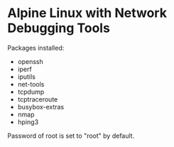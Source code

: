 # Alpine Linux with Network Debugging Tools

Packages installed:
- openssh
- iperf
- iputils
- net-tools
- tcpdump
- tcptraceroute
- busybox-extras
- nmap
- hping3

Password of root is set to "root" by default.
